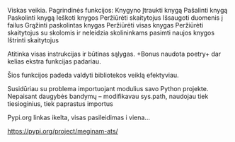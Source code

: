 
Viskas veikia.
Pagrindinės funkcijos:
Knygyno
    Įtraukti knygą
    Pašalinti knygą 
    Paskolinti knygą
    Ieškoti knygos
    Peržiūrėti skaitytojus
    Išsaugoti duomenis į failus
    Grąžinti paskolintas knygas
    Peržiūrėti visas knygas
    Peržiūrėti skaitytojus su skolomis ir neleidzia skolininkams pasimti naujos knygos
    Ištrinti skaitytojus

Atitinka visas instrukcijas ir būtinas sąlygas.
+Bonus naudota poetry+ dar kelias ekstra funkcijas padariau.

Šios funkcijos padeda valdyti bibliotekos veiklą efektyviau.

Susidūriau su problema importuojant modulius savo Python projekte. Nepaisant daugybės bandymų – modifikavau sys.path, naudojau tiek tiesioginius, tiek paprastus importus 


Pypi.org linkas ikelta, visas pasileidimas  i viena... 

https://pypi.org/project/meginam-ats/